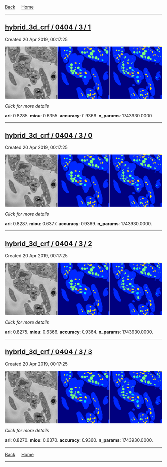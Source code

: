
[Back](..)&nbsp;&nbsp;&nbsp;&nbsp;&nbsp;[Home](https://leapmanlab.github.io/snapshots)

---

<div class="summary"><a href="1"><h2>hybrid_3d_crf / 0404 / 3 / 1</h2></a><p>Created 20 Apr 2019, 00:17:25
</p><a href="1"><img src="1/media/summary.png" align="center"></a><p>
<i>Click for more details</i>
</p></div>

**ari**: 0.8285. **miou**: 0.6355. **accuracy**: 0.9366. **n_params**: 1743930.0000. 

---

<div class="summary"><a href="0"><h2>hybrid_3d_crf / 0404 / 3 / 0</h2></a><p>Created 20 Apr 2019, 00:17:25
</p><a href="0"><img src="0/media/summary.png" align="center"></a><p>
<i>Click for more details</i>
</p></div>

**ari**: 0.8287. **miou**: 0.6377. **accuracy**: 0.9369. **n_params**: 1743930.0000. 

---

<div class="summary"><a href="2"><h2>hybrid_3d_crf / 0404 / 3 / 2</h2></a><p>Created 20 Apr 2019, 00:17:25
</p><a href="2"><img src="2/media/summary.png" align="center"></a><p>
<i>Click for more details</i>
</p></div>

**ari**: 0.8275. **miou**: 0.6366. **accuracy**: 0.9364. **n_params**: 1743930.0000. 

---

<div class="summary"><a href="3"><h2>hybrid_3d_crf / 0404 / 3 / 3</h2></a><p>Created 20 Apr 2019, 00:17:25
</p><a href="3"><img src="3/media/summary.png" align="center"></a><p>
<i>Click for more details</i>
</p></div>

**ari**: 0.8270. **miou**: 0.6370. **accuracy**: 0.9360. **n_params**: 1743930.0000. 

---

[Back](..)&nbsp;&nbsp;&nbsp;&nbsp;&nbsp;[Home](https://leapmanlab.github.io/snapshots)

---